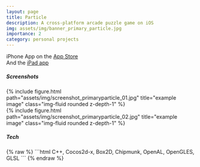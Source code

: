 ```yaml
---
layout: page
title: Particle
description: A cross-platform arcade puzzle game on iOS
img: assets/img/banner_primary_particle.jpg
importance: 2
category: personal projects
---
```

iPhone App on the <a href="https://apps.apple.com/us/app/primary-particle/id886683283?platform=iphone" target="_blank">App Store</a><br>
And the <a href="https://apps.apple.com/us/app/primary-particle/id886683283?platform=ipad" target="_blank">iPad app</a>

<h5>Screenshots</h5>
<div class="row">
    <div class="col-sm mt-3 mt-md-0">
        {% include figure.html path="assets/img/screenshot_primaryparticle_01.jpg" title="example image" class="img-fluid rounded z-depth-1" %}
    </div>
    <div class="col-sm mt-3 mt-md-0">
        {% include figure.html path="assets/img/screenshot_primaryparticle_02.jpg" title="example image" class="img-fluid rounded z-depth-1" %}
    </div>
</div>
<h5>Tech</h5>
{% raw %}
```html
C++, Cocos2d-x, Box2D, Chipmunk, OpenAL, OpenGLES, GLSL
```
{% endraw %}